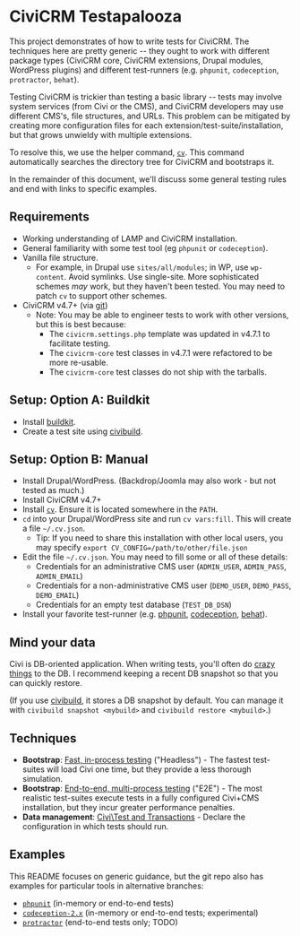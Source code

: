 # CiviCRM Testapalooza

This project demonstrates of how to write tests for CiviCRM.  The techniques here are pretty
generic -- they ought to work with different package types (CiviCRM core, CiviCRM extensions,
Drupal modules, WordPress plugins) and different test-runners (e.g.  `phpunit`, `codeception`,
`protractor`, `behat`).

Testing CiviCRM is trickier than testing a basic library -- tests may involve system services (from
Civi or the CMS), and CiviCRM developers may use different CMS's, file structures, and URLs.  This
problem can be mitigated by creating more configuration files for each extension/test-suite/installation, but
that grows unwieldy with multiple extensions.

To resolve this, we use the helper command, [`cv`](https://github.com/civicrm/cv). This command
automatically searches the directory tree for CiviCRM and bootstraps it.

In the remainder of this document, we'll discuss some general testing rules and end with links
to specific examples.

## Requirements

 * Working understanding of LAMP and CiviCRM installation.
 * General familiarity with some test tool (eg `phpunit` or `codeception`).
 * Vanilla file structure.
   * For example, in Drupal use `sites/all/modules`; in WP, use `wp-content`. Avoid symlinks. Use single-site. More sophisticated schemes *may* work, but they haven't been tested. You may need to patch `cv` to support other schemes.
 * CiviCRM v4.7+ (via [git](http://wiki.civicrm.org/confluence/display/CRMDOC/Contributing+to+CiviCRM+using+GitHub))
   * Note: You may be able to engineer tests to work with other versions, but this is best because:
     * The `civicrm.settings.php` template was updated in v4.7.1 to facilitate testing.
     * The `civicrm-core` test classes in v4.7.1 were refactored to be more re-usable.
     * The `civicrm-core` test classes do not ship with the tarballs.

## Setup: Option A: Buildkit

 * Install [buildkit](https://github.com/civicrm/civicrm-buildkit/).
 * Create a test site using [civibuild](https://github.com/civicrm/civicrm-buildkit/blob/master/doc/civibuild.md).

## Setup: Option B: Manual

 * Install Drupal/WordPress. (Backdrop/Joomla may also work - but not tested as much.)
 * Install CiviCRM v4.7+
 * Install [`cv`](https://github.com/civicrm/cv). Ensure it is located somewhere in the `PATH`.
 * `cd` into your Drupal/WordPress site and run `cv vars:fill`. This will create a file `~/.cv.json`.
   * Tip: If you need to share this installation with other local users, you may specify `export CV_CONFIG=/path/to/other/file.json`
 * Edit the file `~/.cv.json`. You may need to fill some or all of these details:
   * Credentials for an administrative CMS user (`ADMIN_USER`, `ADMIN_PASS`, `ADMIN_EMAIL`)
   * Credentials for a non-administrative CMS user (`DEMO_USER`, `DEMO_PASS`, `DEMO_EMAIL`)
   * Credentials for an empty test database (`TEST_DB_DSN`)
 * Install your favorite test-runner (e.g. [phpunit](phpunit.de), [codeception](http://codeception.com/), [behat](behat.org)).

## Mind your data

Civi is DB-oriented application.  When writing tests, you'll often do [crazy things](https://www.reddit.com/r/Jokes/comments/2m1b9b/a_code_tester_walks_into_a_bar_orders_a_beer/)
to the DB.  I recommend keeping a recent DB snapshot so that you can quickly restore.

(If you use [civibuild](https://github.com/civicrm/civicrm-buildkit/blob/master/doc/civibuild.md), it stores a
DB snapshot by default.  You can manage it with `civibuild snapshot <mybuild>` and `civibuild
restore <mybuild>`.)

## Techniques

 * **Bootstrap**: [Fast, in-process testing](in-process.md) ("Headless") - The fastest test-suites will load Civi one time, but they provide a less thorough simulation.
 * **Bootstrap**: [End-to-end, multi-process testing](e2e.md) ("E2E") - The most realistic test-suites execute tests in a fully configured Civi+CMS installation, but they incur greater performance penalties.
 * **Data management**: [Civi\Test and Transactions](civi-test.md) - Declare the configuration in which tests should run.

## Examples

This README focuses on generic guidance, but the git repo also has examples for particular tools in
alternative branches:

 * [`phpunit`](https://github.com/civicrm/org.civicrm.testapalooza/tree/phpunit) (in-memory or end-to-end tests)
 * [`codeception-2.x`](https://github.com/civicrm/org.civicrm.testapalooza/tree/codeception-2.x) (in-memory or end-to-end tests; experimental)
 * [`protractor`](https://github.com/civicrm/org.civicrm.testapalooza/tree/protractor) (end-to-end tests only; TODO)
